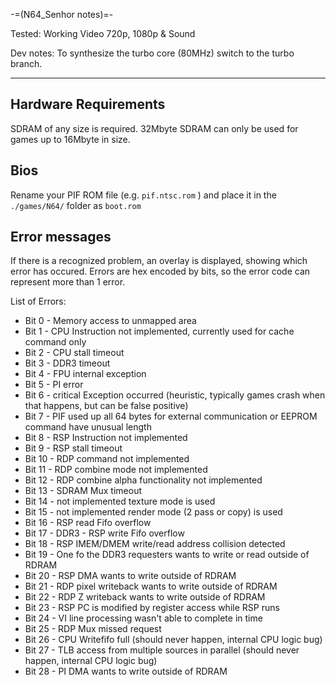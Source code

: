 -=(N64_Senhor notes)=-

Tested: Working Video 720p, 1080p & Sound

Dev notes: To synthesize the turbo core (80MHz) switch to the turbo branch.
___
## Hardware Requirements
SDRAM of any size is required.
32Mbyte SDRAM can only be used for games up to 16Mbyte in size.

## Bios
Rename your PIF ROM file (e.g. `pif.ntsc.rom` ) and place it in the `./games/N64/` folder as `boot.rom`

## Error messages

If there is a recognized problem, an overlay is displayed, showing which error has occured.
Errors are hex encoded by bits, so the error code can represent more than 1 error.

List of Errors:
- Bit 0 - Memory access to unmapped area
- Bit 1 - CPU Instruction not implemented, currently used for cache command only
- Bit 2 - CPU stall timeout
- Bit 3 - DDR3 timeout    
- Bit 4 - FPU internal exception    
- Bit 5 - PI error
- Bit 6 - critical Exception occurred (heuristic, typically games crash when that happens, but can be false positive)
- Bit 7 - PIF used up all 64 bytes for external communication or EEPROM command have unusual length
- Bit 8 - RSP Instruction not implemented
- Bit 9 - RSP stall timeout
- Bit 10 - RDP command not implemented
- Bit 11 - RDP combine mode not implemented
- Bit 12 - RDP combine alpha functionality not implemented
- Bit 13 - SDRAM Mux timeout
- Bit 14 - not implemented texture mode is used
- Bit 15 - not implemented render mode (2 pass or copy) is used
- Bit 16 - RSP read Fifo overflow
- Bit 17 - DDR3 - RSP write Fifo overflow
- Bit 18 - RSP IMEM/DMEM write/read address collision detected
- Bit 19 - One fo the DDR3 requesters wants to write or read outside of RDRAM 
- Bit 20 - RSP DMA wants to write outside of RDRAM 
- Bit 21 - RDP pixel writeback wants to write outside of RDRAM
- Bit 22 - RDP Z writeback wants to write outside of RDRAM
- Bit 23 - RSP PC is modified by register access while RSP runs
- Bit 24 - VI line processing wasn't able to complete in time
- Bit 25 - RDP Mux missed request
- Bit 26 - CPU Writefifo full (should never happen, internal CPU logic bug)
- Bit 27 - TLB access from multiple sources in parallel (should never happen, internal CPU logic bug)
- Bit 28 - PI DMA wants to write outside of RDRAM
